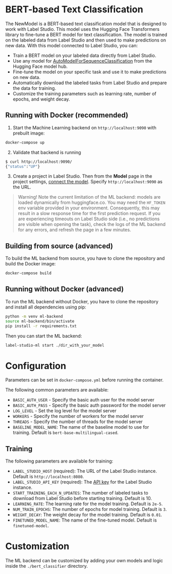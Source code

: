 <!--
---
title: BERT-based text classification
type: blog
tier: all
order: 30
meta_title: BERT-based text classification
meta_description: Tutorial on how to use BERT-based text classification with your Label Studio project
categories:
    - tutorial
    - text classification
    - bert
    - hugging face
    - natural language processing
image: "/tutorials/bert.png"
---
-->

# BERT-based Text Classification

The NewModel is a BERT-based text classification model that is designed to work with Label Studio. This model uses the Hugging Face Transformers library to fine-tune a BERT model for text classification. The model is trained on the labeled data from Label Studio and then used to make predictions on new data.  With this model connected to Label Studio, you can: 

- Train a BERT model on your labeled data directly from Label Studio.
- Use any model for [AutoModelForSequenceClassification](https://huggingface.co/transformers/v3.0.2/model_doc/auto.html#automodelforsequenceclassification) from the Hugging Face model hub.
- Fine-tune the model on your specific task and use it to make predictions on new data.
- Automatically download the labeled tasks from Label Studio and prepare the data for training.
- Customize the training parameters such as learning rate, number of epochs, and weight decay.


## Running with Docker (recommended)

1. Start the Machine Learning backend on `http://localhost:9090` with prebuilt image:

```bash
docker-compose up
```

2. Validate that backend is running

```bash
$ curl http://localhost:9090/
{"status":"UP"}
```

3. Create a project in Label Studio. Then from the **Model** page in the project settings, [connect the model](https://labelstud.io/guide/ml#Connect-the-model-to-Label-Studio). Specify `http://localhost:9090` as the URL.

> Warning! Note the current limitation of the ML backend: models are loaded dynamically from huggingface.co. You may need the `HF_TOKEN` env variable provided in your environment. Consequently, this may result in a slow response time for the first prediction request. If you are experiencing timeouts on Label Studio side (i.e., no predictions are visible when opening the task), check the logs of the ML backend for any errors, and refresh the page in a few minutes.

## Building from source (advanced)

To build the ML backend from source, you have to clone the repository and build the Docker image:

```bash
docker-compose build
```

## Running without Docker (advanced)

To run the ML backend without Docker, you have to clone the repository and install all dependencies using pip:

```bash
python -m venv ml-backend
source ml-backend/bin/activate
pip install -r requirements.txt
```

Then you can start the ML backend:

```bash
label-studio-ml start ./dir_with_your_model
```

# Configuration

Parameters can be set in `docker-compose.yml` before running the container.


The following common parameters are available:
- `BASIC_AUTH_USER` - Specify the basic auth user for the model server
- `BASIC_AUTH_PASS` - Specify the basic auth password for the model server
- `LOG_LEVEL` - Set the log level for the model server
- `WORKERS` - Specify the number of workers for the model server
- `THREADS` - Specify the number of threads for the model server
- `BASELINE_MODEL_NAME`: The name of the baseline model to use for training. Default is `bert-base-multilingual-cased`.

## Training

The following parameters are available for training:

- `LABEL_STUDIO_HOST` (required): The URL of the Label Studio instance. Default is `http://localhost:8080`.
- `LABEL_STUDIO_API_KEY` (required): The [API key](https://labelstud.io/guide/user_account#Access-token) for the Label Studio instance.
- `START_TRAINING_EACH_N_UPDATES`: The number of labeled tasks to download from Label Studio before starting training. Default is 10.
- `LEARNING_RATE`: The learning rate for the model training. Default is `2e-5`.
- `NUM_TRAIN_EPOCHS`: The number of epochs for model training. Default is `3`.
- `WEIGHT_DECAY`: The weight decay for the model training. Default is `0.01`.
- `FINETUNED_MODEL_NAME`: The name of the fine-tuned model. Default is `finetuned-model`.


# Customization

The ML backend can be customized by adding your own models and logic inside the `./bert_classifier` directory. 
